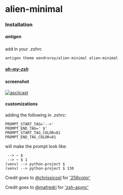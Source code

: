 # alien-minimal

### Installation

##### antigen

add in your .zshrc

    antigen theme eendroroy/alien-minimal alien-minimal

##### [oh-my-zsh](https://github.com/robbyrussell/oh-my-zsh/wiki/Customization#overriding-and-adding-themes)

#### screenshot

[![asciicast](http://asciinema.org/a/125329.png)](https://asciinema.org/a/125329)

#### customizations
    
adding the following in .zshrc:

    PROMPT_START_TAG='-->'
    PROMPT_END_TAG=' $'
    PROMPT_START_TAG_COLOR=81
    PROMPT_END_TAG_COLOR=81

will make the prompt look like:

     --> ~ $
     --> ~ $ 1
    (venv) --> python-project $
    (venv) --> python-project $ 130

Credit goes to [@chrissicool](https://github.com/chrissicool) for ['256color'](https://github.com/chrissicool/zsh-256color)

Credit goes to [@mafredri](https://github.com/mafredri) for ['zsh-async'](https://github.com/mafredri/zsh-async)
